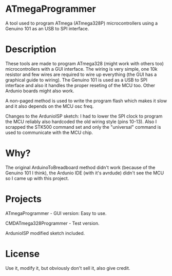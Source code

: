 # ATmegaProgrammer
A tool used to program ATmega (ATmega328P) microcontrollers using a Genuino 101 as an USB to SPI interface.

# Description
These tools are made to program ATmega328 (might work with others too) microcontrollers with a GUI interface. The wiring is very simple, one 10k resistor and few wires are required to wire up everything (the GUI has a graphical guide to wiring). The Genuino 101 is used as a USB to SPI interface and also it handles the proper reseting of the MCU too. Other Ardunio boards might also work. 

A non-paged method is used to write the program flash which makes it slow and it also depends on the MCU osc freq.

Changes to the ArdunioISP sketch: I had to lower the SPI clock to program the MCU reliably also hardcoded the old wiring style (pins 10-13). Also I scrapped the STK500 command set and only the "universal" command is used to communicate with the MCU chip.

# Why?
The original ArduinoToBreadboard method didn't work (because of the Genuino 101 I think), the Ardunio IDE (with it's avrdude) didn't see the MCU so I came up with this project.

# Projects
ATmegaProgrammer - GUI version: Easy to use.

CMDATmega328Programmer - Test version.

ArdunioISP modified sketch included.

# License
Use it, modify it, but obviously don't sell it, also give credit.
